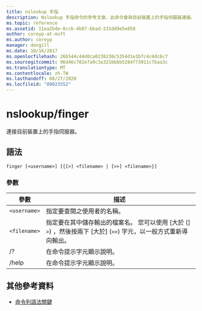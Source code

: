 ```yaml
---
title: nslookup 手指
description: Nslookup 手指命令的參考文章，此命令會與目前裝置上的手指伺服器連接。
ms.topic: reference
ms.assetid: 11ea2bde-8ccb-4b87-bbad-231dd9e5e858
author: coreyp-at-msft
ms.author: coreyp
manager: dongill
ms.date: 10/16/2017
ms.openlocfilehash: 26b544c44d0ca0238236c5354d1e1bfc4c4dc6c7
ms.sourcegitcommit: 96d46c702e7a9c3a321bbbb5284f73911c7baa3c
ms.translationtype: MT
ms.contentlocale: zh-TW
ms.lasthandoff: 08/27/2020
ms.locfileid: "89023552"
---
```

# <a name="nslookup-finger"></a>nslookup/finger

連接目前裝置上的手指伺服器。

## <a name="syntax"></a>語法

```
finger [<username>] [{[>] <filename> | [>>] <filename>}]
```

### <a name="parameters"></a>參數

| 參數 | 描述 |
| --------- | ----------- |
| `<username>` | 指定要查閱之使用者的名稱。 |
| `<filename>` | 指定要在其中儲存輸出的檔案名。 您可以使用 [大於 (] `>`) ，然後按兩下 [大於] (`>>`) 字元，以一般方式重新導向輸出。 |
| /? | 在命令提示字元顯示說明。 |
| /help | 在命令提示字元顯示說明。 |

## <a name="additional-references"></a>其他參考資料

- [命令列語法關鍵](command-line-syntax-key.md)
